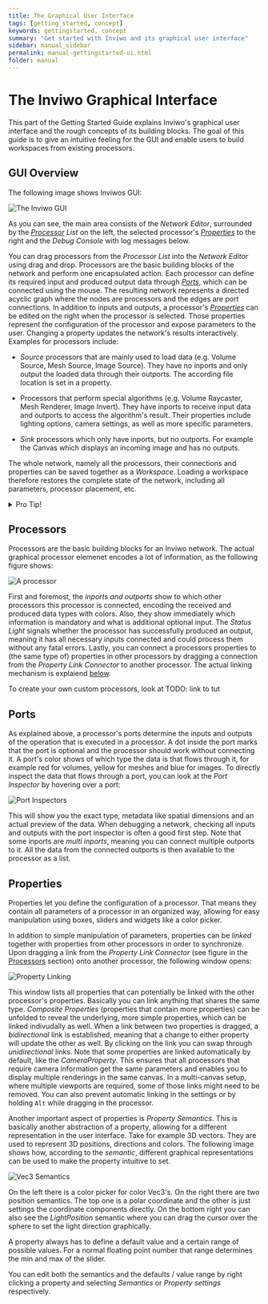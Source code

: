 ```yaml
---
title: The Graphical User Interface
tags: [getting_started, concept]
keywords: gettingstarted, concept
summary: "Get started with Inviwo and its graphical user interface"
sidebar: manual_sidebar
permalink: manual-gettingstarted-ui.html
folder: manual
---
```

# The Inviwo Graphical Interface
This part of the Getting Started Guide explains Inviwo's graphical user interface and the rough concepts
of its building blocks. The goal of this guide is to give an intuitive feeling for the GUI and enable
users to build workspaces from existing processors.

## GUI Overview
The following image shows Inviwos GUI:

![The Inviwo GUI](images/UI.png)

As you can see, the main area consists of the *Network Editor*,
surrounded by the [*Processor*](#markdown-header-processors) *List* on the left, the selected processor's
[*Properties*](#markdown-header-properties) to the right and the *Debug Console* with log messages below.

You can drag processors from the *Processor List* into the *Network Editor* using drag and drop.
Processors are the basic building blocks of the network and perform one encapsulated action.
Each processor can define its required input and produced output data through [*Ports*](#markdown-header-ports),
which can be connected using the mouse. The resulting network represents a directed acyclic graph where
the nodes are processors and the edges are port connections.
In addition to inputs and outputs, a processor's [*Properties*](#markdown-header-properties) can be edited
on the right when the processor is selected. Those properties represent the configuration of the processor and
expose parameters to the user. Changing a property updates the network's results interactively.
Examples for processors include:

- *Source* processors that are mainly used to load data (e.g. Volume Source, Mesh Source, Image Source).
  They have no inports and only output the loaded data through their outports. The according file location
  is set in a property.

- Processors that perform special algorithms (e.g. Volume Raycaster, Mesh Renderer, Image Invert).
  They have inports to receive input data and outports to access the algorithm's result. Their properties
  include lighting options, camera settings, as well as more specific parameters.

- *Sink* processors which only have inports, but no outports. For example the Canvas which displays an
  incoming image and has no outputs.

The whole network, namely all the processors, their connections and properties can be saved together as a *Workspace*. Loading a workspace therefore restores the complete state of the network, including all parameters, processor placement, etc.

<details><summary>Pro Tip!</summary>

 - You can re-initialize a processor by dragging the processor from the list on top of the already initialized processor
  in your network.

- Holding `Shift` while dropping the processor in the network will attempt to connect processors above automatically.

- Some properties are linked automatically when initialized, for example the camera. Holding `Alt` while dropping
  the processor will prevent automatic linking. (See [Property Linking](#markdown-header-linking))
</details>


## Processors
Processors are the basic building blocks for an Inviwo network. The actual graphical processor elemenet encodes a lot of information, as the following figure shows:

![A processor](images/Processor.png)

First and foremost, the *inports and outports* show to which other processors this processor is connected, encoding the received and produced data types with colors. Also, they show immediately which information is mandatory and what is additional optional input.
The *Status Light* signals whether the processor has successfully produced an output, meaning it has all necessary inputs connected and could process them without any fatal errors.
Lastly, you can connect a processors properties to (the same type of) properties in other processors by dragging a connection from the *Property Link Connector* to another processor. The actual linking mechanism is explaiend [below](#markdown-header-linking).

To create your own custom processors, look at TODO: link to tut

## Ports
As explained above, a processor's ports determine the inputs and outputs of the operation that is executed in a processor. A dot inside the port marks that the port is optional and the processor should work without connecting it. A port's color shows of which type the data is that flows through it, for example red for volumes, yellow for meshes and blue for images. To directly inspect the data that flows through a port, you can look at the *Port Inspector* by hovering over a port:

![Port Inspectors](images/PortInspector.png)

This will show you the exact type, metadata like spatial dimensions and an actual preview of the data. When debugging a network, checking all inputs and outputs with the port inspector is often a good first step.
Note that some inports are *multi inports*, meaning you can connect multiple outports to it. All the data from the connected outports is then available to the processor as a list.

## Properties
Properties let you define the configuration of a processor. That means they contain all parameters of a processor in an organized way, allowing for easy manipulation using boxes, sliders and widgets like a color picker.

In addition to simple manipulation of parameters, properties can be *linked* together with properties from other processors in order to synchronize. Upon dragging a link from the *Property Link Connector* (see figure in the [Processors](#markdown-header-processors) section) onto another processor, the following window opens:

![Property Linking](images/PropertyLinks.png)

This window lists all properties that can potentially be linked with the other processor's properties. Basically you can link anything that shares the same type. *Composite Properties* (properties that contain more properties) can be unfolded to reveal the underlying, more simple properties, which can be linked indivudally as well. When a link between two properties is dragged, a *bidirectional* link is established, meaning that a change to either property will update the other as well. By clicking on the link you can swap through *unidirectional* links. Note that some properties are linked automatically by default, like the *CameraProperty*. This ensures that all processors that require camera information get the same parameters and enables you to display multiple renderings in the same canvas. In a multi-canvas setup, where multiple viewports are required, some of those links might need to be removed. You can also prevent automatic linking in the settings or by holding `Alt` while dragging in the processor.

Another important aspect of properties is *Property Semantics*. This is basically another abstraction of a property, allowing for a different representation in the user interface. Take for example 3D vectors. They are used to represent 3D positions, directions and colors. The following image shows how, according to the *semantic*, different graphical representations can be used to make the property intuitive to set.

![Vec3 Semantics](images/PropertySemanticsMerged.png)

On the left there is a color picker for color Vec3's. On the right there are two position semantics. The top one is a polar coordinate and the other is just settings the coordinate components directly.
On the bottom right you can also see the *LightPosition* semantic where you can drag the cursor over the sphere to set the light direction graphically.

A property always has to define a default value and a certain range of possible values. For a normal floating point number that range determines the min and max of the slider.

You can edit both the semantics and the defaults / value range by right clicking a property and selecting *Semantics* or *Property settings* respectively.
